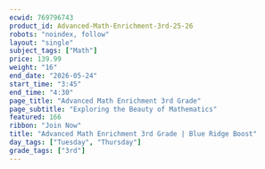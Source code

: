 ```yaml
---
ecwid: 769796743
product_id: Advanced-Math-Enrichment-3rd-25-26
robots: "noindex, follow"
layout: "single"
subject_tags: ["Math"]
price: 139.99
weight: "16"
end_date: "2026-05-24"
start_time: "3:45"
end_time: "4:30"
page_title: "Advanced Math Enrichment 3rd Grade"
page_subtitle: "Exploring the Beauty of Mathematics"
featured: 166
ribbon: "Join Now"
title: "Advanced Math Enrichment 3rd Grade | Blue Ridge Boost"
day_tags: ["Tuesday", "Thursday"]
grade_tags: ["3rd"]
---
```

